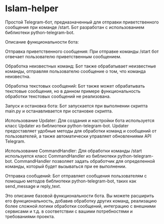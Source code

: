 # Islam-helper
Простой Telegram-бот, предназначенный для отправки приветственного сообщения при команде /start. Бот разработан с использованием библиотеки python-telegram-bot.

Описание функциональности бота:

Отправка приветственного сообщения: При отправке команды /start бот отвечает пользователю приветственным сообщением.

Обработка неизвестных команд: Бот также обрабатывает неизвестные команды, отправляя пользователю сообщение о том, что команда неизвестна.

Обработка текстовых сообщений: Бот также может обрабатывать текстовые сообщения, но в данном примере функциональность обработки текстовых сообщений не реализована.

Запуск и остановка бота: Бот запускается при выполнении скрипта main.py и останавливается при остановке скрипта.

Использование Updater: Для создания и настройки бота используется класс Updater из библиотеки python-telegram-bot. Updater предоставляет удобные методы для обработки команд и сообщений от пользователей, а также автоматически управляет обновлениями API Telegram.

Использование CommandHandler: Для обработки команды /start используется класс CommandHandler из библиотеки python-telegram-bot. CommandHandler позволяет задать обработчик для определенной команды, который будет вызываться при ее выполнении.

Отправка сообщений: Бот отправляет сообщения пользователям с помощью методов библиотеки python-telegram-bot, таких как send_message и reply_text.

Это описание базовой функциональности бота. Вы можете расширить его функциональность, добавив обработку других команд, реализацию более сложной логики обработки сообщений, интеграцию с внешними сервисами и т.д. в соответствии с вашими потребностями и требованиями проекта.



